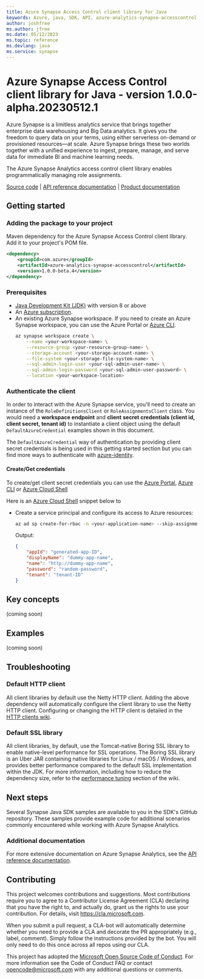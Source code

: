 ```yaml
---
title: Azure Synapse Access Control client library for Java
keywords: Azure, java, SDK, API, azure-analytics-synapse-accesscontrol, synapse
author: joshfree
ms.author: jfree
ms.date: 05/12/2023
ms.topic: reference
ms.devlang: java
ms.service: synapse
---
```

# Azure Synapse Access Control client library for Java - version 1.0.0-alpha.20230512.1 

Azure Synapse is a limitless analytics service that brings together enterprise data warehousing and Big Data analytics. It gives you the freedom to query data on your terms, using either serverless on-demand or provisioned resources—at scale. Azure Synapse brings these two worlds together with a unified experience to ingest, prepare, manage, and serve data for immediate BI and machine learning needs.

The Azure Synapse Analytics access control client library enables programmatically managing role assignments.

[Source code][source_code] | [API reference documentation][api_documentation] | [Product documentation][azsynapse_docs]

## Getting started
### Adding the package to your project
Maven dependency for the Azure Synapse Access Control client library. Add it to your project's POM file.

[//]: # ({x-version-update-start;com.azure:azure-analytics-synapse-accesscontrol;current})
```xml
<dependency>
    <groupId>com.azure</groupId>
    <artifactId>azure-analytics-synapse-accesscontrol</artifactId>
    <version>1.0.0-beta.4</version>
</dependency>
```
[//]: # ({x-version-update-end})

### Prerequisites
- [Java Development Kit (JDK)][jdk] with version 8 or above
- An [Azure subscription][azure_sub].
- An existing Azure Synapse workspace. If you need to create an Azure Synapse workspace, you can use the Azure Portal or [Azure CLI][azure_cli].
    ```Bash
    az synapse workspace create \
        --name <your-workspace-name> \
        --resource-group <your-resource-group-name> \
        --storage-account <your-storage-account-name> \
        --file-system <your-storage-file-system-name> \
        --sql-admin-login-user <your-sql-admin-user-name> \
        --sql-admin-login-password <your-sql-admin-user-password> \
        --location <your-workspace-location>
    ```

### Authenticate the client
In order to interact with the Azure Synapse service, you'll need to create an instance of the `RoleDefinitionsClient` or `RoleAssignmentsClient` class. You would need a **workspace endpoint** and **client secret credentials (client id, client secret, tenant id)** to instantiate a client object using the default `DefaultAzureCredential` examples shown in this document.

The `DefaultAzureCredential` way of authentication by providing client secret credentials is being used in this getting started section but you can find more ways to authenticate with [azure-identity][azure_identity].

#### Create/Get credentials
To create/get client secret credentials you can use the [Azure Portal][azure_create_application_in_portal], [Azure CLI][azure_synapse_cli_full] or [Azure Cloud Shell](https://shell.azure.com/bash)

Here is an [Azure Cloud Shell](https://shell.azure.com/bash) snippet below to

 * Create a service principal and configure its access to Azure resources:

    ```Bash
    az ad sp create-for-rbac -n <your-application-name> --skip-assignment
    ```

    Output:

    ```json
    {
        "appId": "generated-app-ID",
        "displayName": "dummy-app-name",
        "name": "http://dummy-app-name",
        "password": "random-password",
        "tenant": "tenant-ID"
    }
    ```

## Key concepts

(coming soon)

## Examples

(coming soon)

## Troubleshooting

### Default HTTP client
All client libraries by default use the Netty HTTP client. Adding the above dependency will automatically configure the client library to use the Netty HTTP client. Configuring or changing the HTTP client is detailed in the [HTTP clients wiki](https://github.com/Azure/azure-sdk-for-java/wiki/HTTP-clients).

### Default SSL library
All client libraries, by default, use the Tomcat-native Boring SSL library to enable native-level performance for SSL operations. The Boring SSL library is an Uber JAR containing native libraries for Linux / macOS / Windows, and provides better performance compared to the default SSL implementation within the JDK. For more information, including how to reduce the dependency size, refer to the [performance tuning][performance_tuning] section of the wiki.

## Next steps
Several Synapse Java SDK samples are available to you in the SDK's GitHub repository. These samples provide example code for additional scenarios commonly encountered while working with Azure Synapse Analytics.

###  Additional documentation
For more extensive documentation on Azure Synapse Analytics, see the [API reference documentation][azsynapse_rest].

## Contributing

This project welcomes contributions and suggestions. Most contributions require you to agree to a Contributor License Agreement (CLA) declaring that you have the right to, and actually do, grant us the rights to use your contribution. For details, visit https://cla.microsoft.com.

When you submit a pull request, a CLA-bot will automatically determine whether you need to provide a CLA and decorate the PR appropriately (e.g., label, comment). Simply follow the instructions provided by the bot. You will only need to do this once across all repos using our CLA.

This project has adopted the [Microsoft Open Source Code of Conduct](https://opensource.microsoft.com/codeofconduct/). For more information see the Code of Conduct FAQ or contact <opencode@microsoft.com> with any additional questions or comments.

<!-- LINKS -->
[source_code]: https://github.com/Azure/azure-sdk-for-java/blob/main/sdk/synapse/azure-analytics-synapse-accesscontrol/src
[api_documentation]: https://azure.github.io/azure-sdk-for-java
[azsynapse_docs]: /azure/synapse-analytics/
[jdk]: /azure/developer/java/fundamentals/?view=azure-java-stable
[azure_sub]: https://azure.microsoft.com/free/
[azure_identity]: https://github.com/Azure/azure-sdk-for-java/tree/main/sdk/identity/azure-identity
[maven]: https://maven.apache.org/
[azure_subscription]: https://azure.microsoft.com/
[azure_synapse]: /azure/synapse-analytics/quickstart-create-workspace
[azure_cli]: /cli/azure
[rest_api]: /rest/api/synapse/
[azsynapse_rest]: /rest/api/synapse/
[azure_create_application_in_portal]: /azure/active-directory/develop/howto-create-service-principal-portal
[azure_synapse_cli_full]: /cli/azure/synapse?view=azure-cli-latest
[performance_tuning]: https://github.com/Azure/azure-sdk-for-java/wiki/Performance-Tuning


